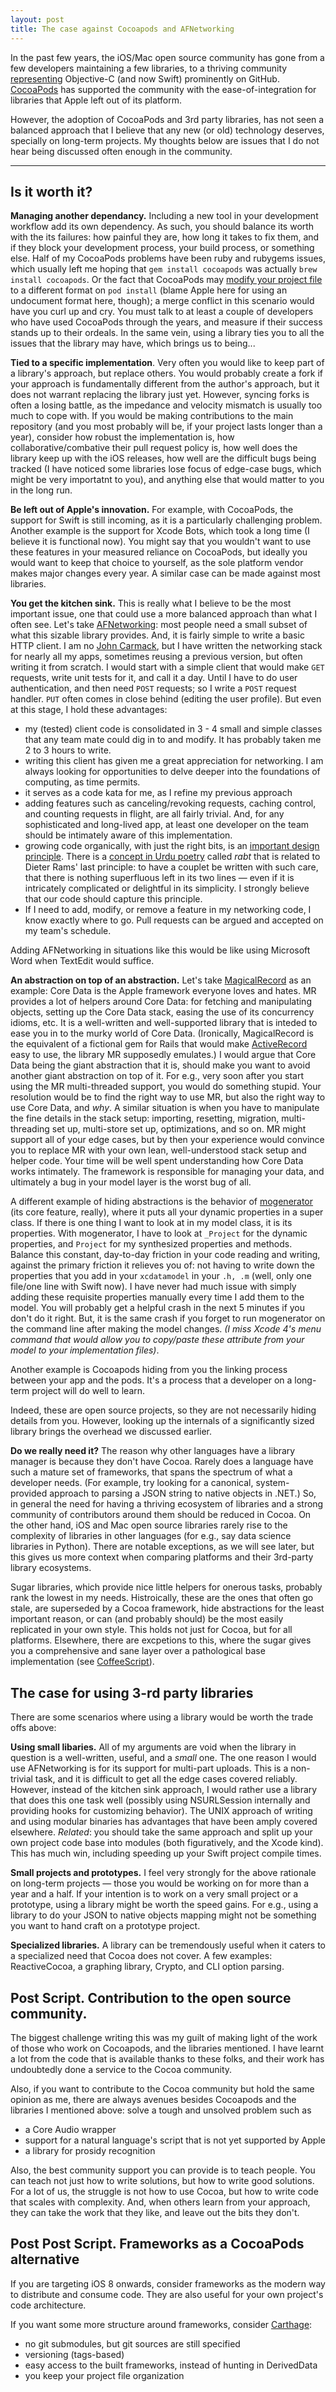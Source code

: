 ```yaml
---
layout: post
title: The case against Cocoapods and AFNetworking
---
```


In the past few years, the iOS/Mac open source community has gone from a few developers maintaining a few libraries, to a thriving community [representing](https://github.com/trending) Objective-C (and now Swift) prominently on GitHub. [CocoaPods](http://cocoapods.org) has supported the community with the ease-of-integration for libraries that Apple left out of its platform.

However, the adoption of CocoaPods and 3rd party libraries, has not seen a balanced approach that I believe that any new (or old) technology deserves, specially on long-term projects. My thoughts below are issues that I do not hear being discussed often enough in the community.

---

## Is it worth it?

**Managing another dependancy.** Including a new tool in your development workflow add its own dependency.  As such, you should balance its worth with the its failures: how painful they are, how long  it takes to fix them, and if they block your development process, your build process, or something else.  Half of my CocoaPods problems have been ruby and rubygems issues, which usually left me hoping that `gem install cocoapods` was actually `brew install cocoapods`. Or the fact that CocoaPods may [modify your project file](https://github.com/CocoaPods/CocoaPods/wiki/Generate-ASCII-format-xcodeproj) to a different format on `pod install` (blame Apple here for using an undocument format here, though); a merge conflict in this scenario would have you curl up and cry. You must talk to at least a couple of developers who have used CocoaPods through the years, and measure if their success stands up to their ordeals. In the same vein, using a library ties you to all the issues that the library may have, which brings us to being...

**Tied to a specific implementation**. Very often you would like to keep part of a library's approach, but replace others. You would probably create a fork if your approach is fundamentally different from the author's approach, but it does not warrant replacing the library just yet. However, syncing forks is often a losing battle, as the impedance and velocity mismatch is usually too much to cope with. If you would be making contributions to the main repository (and you most probably will be, if your project lasts longer than a year), consider how robust the implementation is, how collaborative/combative their pull request policy is, how well does the library keep up with the iOS releases, how well are the difficult bugs being tracked (I have noticed some libraries lose focus of edge-case bugs, which might be very importatnt to you), and anything else that would matter to you in the long run.

**Be left out of Apple's innovation.** For example, with CocoaPods, the support for Swift is still incoming, as it is a particularly challenging problem. Another example is the support for Xcode Bots, which took a long time (I believe it is functional now). You might say that you wouldn't want to use these features in your measured reliance on CocoaPods, but ideally you would want to keep that choice to yourself, as the sole platform vendor makes major changes every year. A similar case can be made against most libraries.

**You get the kitchen sink.** This is really what I believe to be the most important issue, one that could use a more balanced approach than what I often see. Let's take [AFNetworking](https://github.com/AFNetworking/AFNetworking): most people need a small subset of what this sizable library provides. And, it is fairly simple to write a basic HTTP client. I am no [John Carmack](http://blog.wilshipley.com/2013/12/my-doom-20th-anniversary-stories.html), but I have written the networking stack for nearly all my apps, sometimes reusing a previous version, but often writing it from scratch. I would start with a simple client that would make `GET` requests, write unit tests for it, and call it a day. Until I have to do user authentication, and then need `POST` requests; so I write a `POST` request handler. `PUT` often comes in close behind (editing the user profile). But even at this stage, I hold these advantages:

- my (tested) client code is consolidated in 3 - 4 small and simple classes that any team mate could dig in to and modify. It has probably taken me 2 to 3 hours to write. 
- writing this client has given me a great appreciation for networking. I am always looking for opportunities to delve deeper into the foundations of computing, as time permits.
- it serves as a code kata for me, as I refine my previous approach
- adding features such as canceling/revoking requests, caching control, and counting requests in flight, are all fairly trivial. And, for any sophisticated and long-lived app, at least one developer on the team should be intimately aware of this implementation.
- growing code organically, with just the right bits, is an [important design principle](https://www.vitsoe.com/gb/about/good-design). There is a [concept in Urdu poetry](http://publishing.cdlib.org/ucpressebooks/view?docId=ft10000326) called *rabt* that is related to Dieter Rams' last principle: to have a couplet be written with such care, that there is nothing superfluous left in its two lines — even if it is intricately complicated or delightful in its simplicity. I strongly believe that our code should capture this principle.
- If I need to add, modify, or remove a feature in my networking code, I know exactly where to go. Pull requests can be argued and accepted on my team's schedule. 
	
Adding AFNetworking in situations like this would be like using Microsoft Word when TextEdit would suffice.
	
**An abstraction on top of an abstraction.** Let's take [MagicalRecord](https://github.com/magicalpanda/MagicalRecord) as an example: Core Data is the Apple framework everyone loves and hates. MR provides a lot of helpers around Core Data: for fetching and manipulating objects, setting up the Core Data stack, easing the use of its concurrency idioms, etc.  It is a well-written and well-supported library that is inteded to ease you in to the murky world of Core Data. (Ironically, MagicalRecord is the equivalent of a fictional  gem for Rails that would make [ActiveRecord](http://api.rubyonrails.org/classes/ActiveRecord/Base.html) easy to use, the library MR supposedly emulates.) I would argue that Core Data being the giant abstraction that it is, should make you want to avoid another giant abstraction on top of it. For e.g., very soon after you start using the MR multi-threaded support, you would do something stupid. Your resolution would be to find the right way to use MR, but also the right way to use Core Data, and *why*. A similar situation is when you have to manipulate the fine details in the stack setup: importing, resetting, migration, multi-threading set up, multi-store set up, optimizations, and so on. MR might support all of your edge cases, but by then your experience would convince you to replace MR with your own lean, well-understood stack setup and helper code. Your time will be well spent understanding how Core Data works intimately. The framework is responsible for managing your data, and ultimately a bug in your model layer is the worst bug of all.

A different example of hiding abstractions is the behavior of [mogenerator](https://github.com/rentzsch/mogenerator) (its core feature, really), where it puts all your dynamic properties in a super class. If there is one thing I want to look at in my model class, it is its properties. With mogenerator, I have to look at `_Project` for the dynamic properties, and `Project` for my synthesized properties and methods. Balance this constant, day-to-day friction in your code reading and writing, against the primary friction it relieves you of: not having to write down the properties that you add in your `xcdatamodel` in your `.h, .m` (well, only one file/one line with Swift now). I have never had much issue with simply adding these requisite properties manually every time I add them to the model. You will probably get a helpful crash in the next 5 minutes if you don't do it right. But, it is the same crash if you forget to run mogenerator on the command line after making the model changes. *(I miss Xcode 4's menu command that would allow you to copy/paste these attribute from your model to your implementation files)*.

Another example is Cocoapods hiding from you the linking process between your app and the pods. It's a process that a developer on a long-term project will do well to learn. 

Indeed, these are open source projects, so they are not necessarily hiding details from you. However, looking up the internals of a significantly sized library brings the overhead we discussed earlier.

**Do we really need it?** The reason why other languages have a library manager is because they don't have Cocoa. Rarely does a language have such a mature set of frameworks, that spans the spectrum of what a developer needs. (For example, try looking for a canonical, system-provided approach to parsing a JSON string to native objects in .NET.)  So, in general the need for having a thriving ecosystem of libraries and a strong community of contributors around them should be reduced in Cocoa. On the other hand, iOS and Mac open source libraries rarely rise to the complexity of libraries in other languages (for e.g., say data science libraries in Python). There are notable exceptions, as we will see later, but this gives us more context when comparing platforms and their 3rd-party library ecosystems.

Sugar libraries, which provide nice little helpers for onerous tasks, probably rank the lowest in my needs. Histroically, these are the ones that often go stale, are superseded by a Cocoa framework, hide abstractions for the least important reason, or can (and probably should) be the most easily replicated in your own style. This holds not just for Cocoa, but for all platforms. Elsewhere, there are excpetions to this, where the sugar gives you a comprehensive and sane layer over a pathological base implementation (see [CoffeeScript](http://coffeescript.org)).

## The case for using 3-rd party libraries

There are some scenarios where using a library would be worth the trade offs above:

**Using small libaries.** All of my arguments are void when the library in question is a well-written, useful, and a *small* one. The one reason I would use AFNetworking is for its support for multi-part uploads. This is a non-trivial task, and it is difficult to get all the edge cases covered reliably. However, instead of the kitchen sink approach, I would rather use a library that does this one task well (possibly using NSURLSession internally and providing hooks for customizing behavior). The UNIX approach of writing and using modular binaries has advantages that have been amply covered elsewhere. *Related*: you should take the same approach and split up your own project code base into modules (both figuratively, and the Xcode kind). This has much win, including speeding up your Swift project compile times.

**Small projects and prototypes.** I feel very strongly for the above rationale on long-term projects — those you would be working on for more than a year and a half. If your intention is to work on a very small project or a prototype, using a library might be worth the speed gains. For e.g., using a library to do your JSON to native objects mapping might not be something you want to hand craft on a prototype project.

**Specialized libraries.** A library can be tremendously useful when it caters to a specialized need that Cocoa does not cover. A few examples: ReactiveCocoa, a graphing library, Crypto, and CLI option parsing.

## Post Script. Contribution to the open source community.

The biggest challenge writing this was my guilt of making light of the work of those who work on Cocoapods, and the libraries mentioned. I have learnt a lot from the code that is available thanks to these folks, and their work has undoubtedly done a service to the Cocoa community.

Also, if you want to contribute to the Cocoa community but hold the same opinion as me, there are always avenues besides Cocoapods and the libraries I mentioned above: solve a tough and unsolved problem such as

- a Core Audio wrapper
- support for a natural language's script that is not yet supported by Apple
- a library for prosidy recognition

Also, the best community support you can provide is to teach people. You can teach not just how to write solutions, but how to write good solutions. For a lot of us, the struggle is not how to use Cocoa, but how to write code that scales with complexity. And, when others learn from your approach, they can take the work that they like, and leave out the bits they don't.
	
## Post Post Script. Frameworks as a CocoaPods alternative

If you are targeting iOS 8 onwards, consider frameworks as the modern way to distribute and consume code. They are also useful for your own project's code architecture.

If you want some more structure around frameworks, consider [Carthage](https://github.com/Carthage/Carthage):

- no git submodules, but git sources are still specified
- versioning (tags-based)
- easy access to the built frameworks, instead of hunting in DerivedData
- you keep your project file organization

